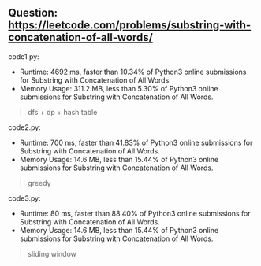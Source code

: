 ## Question: https://leetcode.com/problems/substring-with-concatenation-of-all-words/

code1.py:
* Runtime: 4692 ms, faster than 10.34% of Python3 online submissions for Substring with Concatenation of All Words.
* Memory Usage: 311.2 MB, less than 5.30% of Python3 online submissions for Substring with Concatenation of All Words.
> dfs + dp + hash table

code2.py:
* Runtime: 700 ms, faster than 41.83% of Python3 online submissions for Substring with Concatenation of All Words.
* Memory Usage: 14.6 MB, less than 15.44% of Python3 online submissions for Substring with Concatenation of All Words.
> greedy

code3.py:
* Runtime: 80 ms, faster than 88.40% of Python3 online submissions for Substring with Concatenation of All Words.
* Memory Usage: 14.6 MB, less than 15.44% of Python3 online submissions for Substring with Concatenation of All Words.
> sliding window